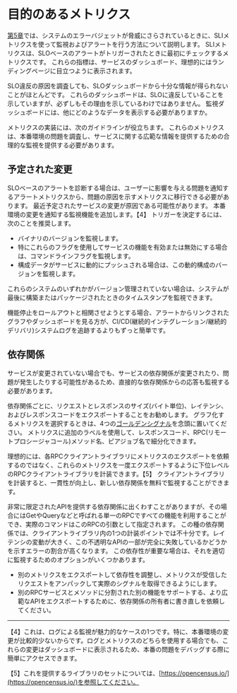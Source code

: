 # 目的のあるメトリクス

[第5章](../../05_alerting-on-slos/README.md)では、システムのエラーバジェットが脅威にさらされているときに、SLIメトリクスを使って監視およびアラートを行う方法について説明します。
SLIメトリクスは、SLOベースのアラートがトリガーされたときに最初にチェックするメトリクスです。
これらの指標は、サービスのダッシュボード、理想的にはランディングページに目立つように表示されます。

SLO違反の原因を調査しても、SLOダッシュボードから十分な情報が得られないことがほとんどです。
これらのダッシュボードは、SLOに違反していることを示していますが、必ずしもその理由を示しているわけではありません。
監視ダッシュボードには、他にどのようなデータを表示する必要がありますか。

メトリクスの実装には、次のガイドラインが役立ちます。
これらのメトリクスは、本番環境の問題を調査し、サービスに関する広範な情報を提供するための合理的な監視を提供する必要があります。

## 予定された変更

SLOベースのアラートを診断する場合は、ユーザーに影響を与える問題を通知するアラートメトリクスから、問題の原因を示すメトリクスに移行できる必要があります。
最近予定されたサービスの変更が原因である可能性があります。
本番環境の変更を通知する監視機能を追加します。【4】
トリガーを決定するには、次のことを推奨します。

* バイナリのバージョンを監視します。
* 特にこれらのフラグを使用してサービスの機能を有効または無効にする場合は、コマンドラインフラグを監視します。
* 構成データがサービスに動的にプッシュされる場合は、この動的構成のバージョンを監視します。

これらのシステムのいずれかがバージョン管理されていない場合は、システムが最後に構築またはパッケージされたときのタイムスタンプを監視できます。

機能停止をロールアウトと相関させようとする場合、アラートからリンクされたグラフやダッシュボードを見る方が、CI/CD(継続的インテグレーション/継続的デリバリ)システムログを追跡するよりもずっと簡単です。

## 依存関係

サービスが変更されていない場合でも、サービスの依存関係が変更されたり、問題が発生したりする可能性があるため、直接的な依存関係からの応答も監視する必要があります。

依存関係ごとに、リクエストとレスポンスのサイズ(バイト単位)、レイテンシ、およびレスポンスコードをエクスポートすることをお勧めします。
グラフ化するメトリクスを選択するときは、4つの[ゴールデンシグナル](http://bit.ly/2LSLpDQ)を念頭に置いてください。
メトリクスに追加のラベルを使用して、レスポンスコード、RPC(リモートプロシージャコール)メソッド名、ピアジョブ名で細分化できます。

理想的には、各RPCクライアントライブラリにメトリクスのエクスポートを依頼するのではなく、これらのメトリクスを一度エクスポートするように下位レベルのRPCクライアントライブラリを計装できます。【5】
クライアントライブラリを計装すると、一貫性が向上し、新しい依存関係を無料で監視することができます。

非常に限定されたAPIを提供する依存関係に出くわすことがありますが、その場合にはGetやQueryなどと呼ばれる単一のRPCですべての機能を利用することができ、実際のコマンドはこのRPCの引数として指定されます。
この種の依存関係では、クライアントライブラリ内の1つの計装ポイントでは不十分です。レイテンシの変動が大きく、この不透明なAPIの一部が完全に失敗しているかどうかを示すエラーの割合が高くなります。
この依存性が重要な場合は、それを適切に監視するためのオプションがいくつかあります。

* 別のメトリクスをエクスポートして依存性を調整し、メトリクスが受信したリクエストをアンパックして実際のシグナルを取得できるようにします。
* 別のRPCサービスとメソッドに分割された別の機能をサポートする、より広範なAPIをエクスポートするために、依存関係の所有者に書き直しを依頼してください。

----------
【4】これは、ログによる監視が魅力的なケースの1つです。特に、本番環境の変更が比較的少ないからです。ログとメトリクスのどちらを使用する場合でも、これらの変更はダッシュボードに表示されるため、本番の問題をデバッグする際に簡単にアクセスできます。

【5】これを提供するライブラリのセットについては、[https://opencensus.io/](https://opencensus.io/)を参照してください。
